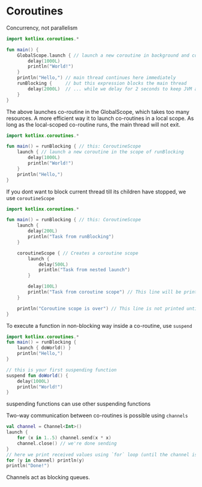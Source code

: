 # Coroutines
Concurrency, not parallelism

```kotlin
import kotlinx.coroutines.*

fun main() {
    GlobalScope.launch { // launch a new coroutine in background and continue
        delay(1000L)
        println("World!")
    }
    println("Hello,") // main thread continues here immediately
    runBlocking {     // but this expression blocks the main thread
        delay(2000L)  // ... while we delay for 2 seconds to keep JVM alive
    }
}
```
The above launches co-routine in the GlobalScope, which takes too many resources. A more efficient way it to launch co-routines in a local scope. As long as the local-scoped co-routine runs, the main thread will not exit.
```kotlin
import kotlinx.coroutines.*

fun main() = runBlocking { // this: CoroutineScope
    launch { // launch a new coroutine in the scope of runBlocking
        delay(1000L)
        println("World!")
    }
    println("Hello,")
}
```
If you dont want to block current thread till its children have stopped, we use `coroutineScope`
```kotlin
import kotlinx.coroutines.*

fun main() = runBlocking { // this: CoroutineScope
    launch {
        delay(200L)
        println("Task from runBlocking")
    }

    coroutineScope { // Creates a coroutine scope
        launch {
            delay(500L)
            println("Task from nested launch")
        }

        delay(100L)
        println("Task from coroutine scope") // This line will be printed before the nested launch
    }

    println("Coroutine scope is over") // This line is not printed until the nested launch completes
}
```
To execute a function in non-blocking way inside a co-routine, use `suspend`
```kotlin
import kotlinx.coroutines.*
fun main() = runBlocking {
    launch { doWorld() }
    println("Hello,")
}

// this is your first suspending function
suspend fun doWorld() {
    delay(1000L)
    println("World!")
}
```
suspending functions can use other suspending functions

Two-way communication between co-routines is possible using `channels`
```kotlin
val channel = Channel<Int>()
launch {
    for (x in 1..5) channel.send(x * x)
    channel.close() // we're done sending
}
// here we print received values using `for` loop (until the channel is closed)
for (y in channel) println(y)
println("Done!")
```
Channels act as blocking queues.
